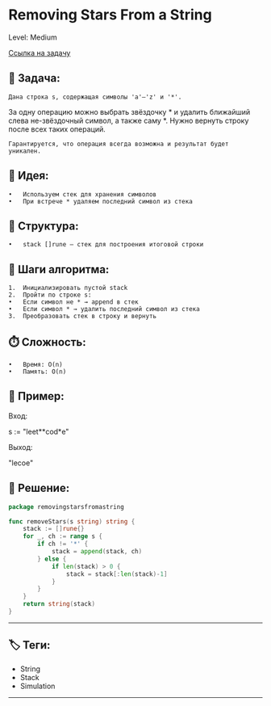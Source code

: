 # Removing Stars From a String

Level: Medium

[Ссылка на задачу](https://leetcode.com/problems/removing-stars-from-a-string)

## 🧠 Задача:

	Дана строка s, содержащая символы 'a'–'z' и '*'.
За одну операцию можно выбрать звёздочку * и удалить ближайший слева не-звёздочный символ, а также саму *.
Нужно вернуть строку после всех таких операций.

	Гарантируется, что операция всегда возможна и результат будет уникален.

## 📌 Идея:
	•	Используем стек для хранения символов
	•	При встрече * удаляем последний символ из стека

## 📏 Структура:
	•	stack []rune — стек для построения итоговой строки

## 🔁 Шаги алгоритма:
	1.	Инициализировать пустой stack
	2.	Пройти по строке s:
	•	Если символ не * → append в стек
	•	Если символ * → удалить последний символ из стека
	3.	Преобразовать стек в строку и вернуть

## ⏱️ Сложность:
	•	Время: O(n)
	•	Память: O(n)

## 📄 Пример:

Вход:

s := "leet**cod*e"

Выход:

"lecoe"

## 📝 Решение:
```go
package removingstarsfromastring

func removeStars(s string) string {
    stack := []rune{}
    for _, ch := range s {
        if ch != '*' {
            stack = append(stack, ch)
        } else {
            if len(stack) > 0 {
				stack = stack[:len(stack)-1]
			}
        }
    }
    return string(stack)
}
```

---

## 🏷 Теги:
- String
- Stack
- Simulation

---